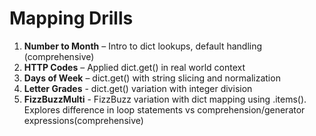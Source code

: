# Mapping Drills

1. **Number to Month** – Intro to dict lookups, default handling (comprehensive)
2. **HTTP Codes** – Applied dict.get() in real world context
3. **Days of Week** – dict.get() with string slicing and normalization
4. **Letter Grades** - dict.get() variation with integer division
5. **FizzBuzzMulti** - FizzBuzz variation with dict mapping using .items(). Explores difference in loop statements vs comprehension/generator expressions(comprehensive)
